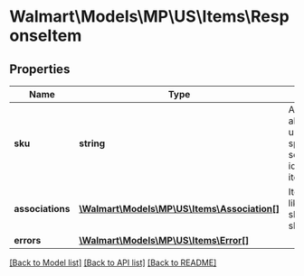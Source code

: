 # Walmart\Models\MP\US\Items\ResponseItem

## Properties

Name | Type | Description | Notes
------------ | ------------- | ------------- | -------------
**sku** | **string** | An arbitrary alphanumeric unique ID, specified by the seller, which identifies each item. |
**associations** | [**\Walmart\Models\MP\US\Items\Association[]**](Association.md) | Item Associations like shippingTemplate, shipNode. | [optional]
**errors** | [**\Walmart\Models\MP\US\Items\Error[]**](Error.md) |  | [optional]


[[Back to Model list]](./) [[Back to API list]](../../../../../README.md#supported-apis) [[Back to README]](../../../../../README.md)
